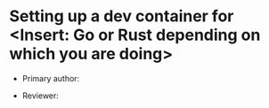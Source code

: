 # Setting up a dev container for <Insert: Go or Rust depending on which you are doing>

* Primary author: [<Boluwatife Adeshina>](https://github.com/boluwatifeda)

* Reviewer: [<Miguel Alvarado Dorado>](https://github.com/miguelaa123)